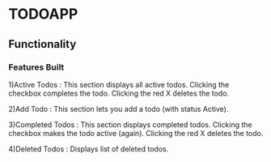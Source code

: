 # TODOAPP

## Functionality

### Features Built


1)Active Todos : This section displays all active todos. Clicking the checkbox completes the todo. Clicking the red X deletes the todo.

2)Add Todo : This section lets you add a todo (with status Active).

3)Completed Todos : This section displays completed todos. Clicking the checkbox makes the todo active (again). Clicking the red X deletes the todo.

4)Deleted Todos : Displays list of deleted todos.

